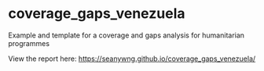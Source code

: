 # coverage_gaps_venezuela

Example and template for a coverage and gaps analysis for humanitarian programmes

View the report here: https://seanywng.github.io/coverage_gaps_venezuela/
